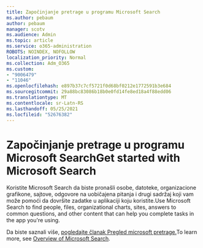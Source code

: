 ```yaml
---
title: Započinjanje pretrage u programu Microsoft Search
ms.author: pebaum
author: pebaum
manager: scotv
ms.audience: Admin
ms.topic: article
ms.service: o365-administration
ROBOTS: NOINDEX, NOFOLLOW
localization_priority: Normal
ms.collection: Adm_O365
ms.custom:
- "9006479"
- "11046"
ms.openlocfilehash: e897b37c7cf5721f0d68bf0212e1772591b3e684
ms.sourcegitcommit: 29a88bc83086b18b0e0fd14fe8ed18a4f88edd06
ms.translationtype: MT
ms.contentlocale: sr-Latn-RS
ms.lasthandoff: 05/25/2021
ms.locfileid: "52676382"
---
```

# <a name="get-started-with-microsoft-search"></a><span data-ttu-id="8fed2-102">Započinjanje pretrage u programu Microsoft Search</span><span class="sxs-lookup"><span data-stu-id="8fed2-102">Get started with Microsoft Search</span></span>

<span data-ttu-id="8fed2-103">Koristite Microsoft Search da biste pronašli osobe, datoteke, organizacione grafikone, sajtove, odgovore na uobičajena pitanja i drugi sadržaj koji vam može pomoći da dovršite zadatke u aplikaciji koju koristite.</span><span class="sxs-lookup"><span data-stu-id="8fed2-103">Use Microsoft Search to find people, files, organizational charts, sites, answers to common questions, and other content that can help you complete tasks in the app you're using.</span></span>

<span data-ttu-id="8fed2-104">Da biste saznali više, [pogledajte članak Pregled microsoft pretrage.](https://go.microsoft.com/fwlink/?linkid=2157644)</span><span class="sxs-lookup"><span data-stu-id="8fed2-104">To learn more, see [Overview of Microsoft Search](https://go.microsoft.com/fwlink/?linkid=2157644).</span></span>
